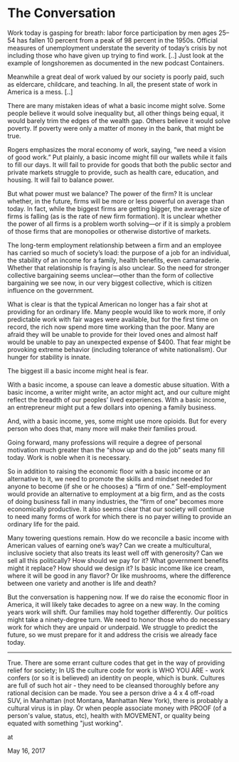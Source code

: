 # The Conversation
Work today is gasping for breath: labor force participation by men ages 25–54 has fallen 10 percent from a peak of 98 percent in the 1950s. Official measures of unemployment understate the severity of today’s crisis by not including those who have given up trying to find work. [..] Just look at the example of longshoremen as documented in the new podcast Containers.

Meanwhile a great deal of work valued by our society is poorly paid, such as eldercare, childcare, and teaching. In all, the present state of work in America is a mess. [..]

There are many mistaken ideas of what a basic income might solve. Some people believe it would solve inequality but, all other things being equal, it would barely trim the edges of the wealth gap. Others believe it would solve poverty. If poverty were only a matter of money in the bank, that might be true.

Rogers emphasizes the moral economy of work, saying, “we need a vision of good work.” Put plainly, a basic income might fill our wallets while it fails to fill our days. It will fail to provide for goods that both the public sector and private markets struggle to provide, such as health care, education, and housing. It will fail to balance power.

But what power must we balance? The power of the firm? It is unclear whether, in the future, firms will be more or less powerful on average than today. In fact, while the biggest firms are getting bigger, the average size of firms is falling (as is the rate of new firm formation). It is unclear whether the power of all firms is a problem worth solving—or if it is simply a problem of those firms that are monopolies or otherwise distortive of markets.

The long-term employment relationship between a firm and an employee has carried so much of society’s load: the purpose of a job for an individual, the stability of an income for a family, health benefits, even camaraderie. Whether that relationship is fraying is also unclear. So the need for stronger collective bargaining seems unclear—other than the form of collective bargaining we see now, in our very biggest collective, which is citizen influence on the government.

What is clear is that the typical American no longer has a fair shot at providing for an ordinary life. Many people would like to work more, if only predictable work with fair wages were available, but for the first time on record, the rich now spend more time working than the poor. Many are afraid they will be unable to provide for their loved ones and almost half would be unable to pay an unexpected expense of $400. That fear might be provoking extreme behavior (including tolerance of white nationalism). Our hunger for stability is innate.

The biggest ill a basic income might heal is fear.

With a basic income, a spouse can leave a domestic abuse situation. With a basic income, a writer might write, an actor might act, and our culture might reflect the breadth of our peoples’ lived experiences. With a basic income, an entrepreneur might put a few dollars into opening a family business.

And, with a basic income, yes, some might use more opioids. But for every person who does that, many more will make their families proud.

Going forward, many professions will require a degree of personal motivation much greater than the “show up and do the job” seats many fill today. Work is noble when it is necessary.

So in addition to raising the economic floor with a basic income or an alternative to it, we need to promote the skills and mindset needed for anyone to become (if she or he chooses) a “firm of one.” Self-employment would provide an alternative to employment at a big firm, and as the costs of doing business fall in many industries, the “firm of one” becomes more economically productive. It also seems clear that our society will continue to need many forms of work for which there is no payer willing to provide an ordinary life for the paid.

Many towering questions remain. How do we reconcile a basic income with American values of earning one’s way? Can we create a multicultural, inclusive society that also treats its least well off with generosity? Can we sell all this politically? How should we pay for it? What government benefits might it replace? How should we design it? Is basic income like ice cream, where it will be good in any flavor? Or like mushrooms, where the difference between one variety and another is life and death?

But the conversation is happening now. If we do raise the economic floor in America, it will likely take decades to agree on a new way. In the coming years work will shift. Our families may hold together differently. Our politics might take a ninety-degree turn. We need to honor those who do necessary work for which they are unpaid or underpaid. We struggle to predict the future, so we must prepare for it and address the crisis we already face today.



---



True. There are some errant culture codes that get in the way of providing relief for society; In US the culture code for work is WHO YOU ARE - work confers (or so it is believed) an identity on people, which is bunk. Cultures are full of such hot air - they need to be cleansed thoroughly before any rational decision can be made. You see a person drive a 4 x 4 off-road SUV, in Manhattan (not Montana, Manhattan New York), there is probably a cultural virus is in play. Or when people associate money with PROOF (of a person's value, status, etc), health with MOVEMENT, or quality being equated with something "just working".








at

May 16, 2017















